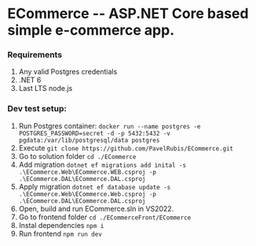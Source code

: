 # ECommerce -- ASP.NET Core based simple e-commerce app.

### Requirements
1. Any valid Postgres credentials
2. .NET 6
3. Last LTS node.js

### Dev test setup:
1. Run Postgres container: `docker run --name postgres -e POSTGRES_PASSWORD=secret -d -p 5432:5432 -v pgdata:/var/lib/postgresql/data postgres`
2. Execute `git clone https://github.com/PavelRubis/ECommerce.git`
3. Go to solution folder `cd ./ECommerce`
4. Add migration `dotnet ef migrations add inital -s .\ECommerce.Web\ECommerce.WEB.csproj -p .\ECommerce.DAL\ECommerce.DAL.csproj`
5. Apply migration `dotnet ef database update -s .\ECommerce.Web\ECommerce.Web.csproj -p .\ECommerce.DAL\ECommerce.DAL.csproj`
6. Open, build and run ECommerce.sln in VS2022.
7. Go to frontend folder `cd ./ECommerceFront/ECommerce`
8. Instal dependencies `npm i`
9. Run frontend  `npm run dev`
